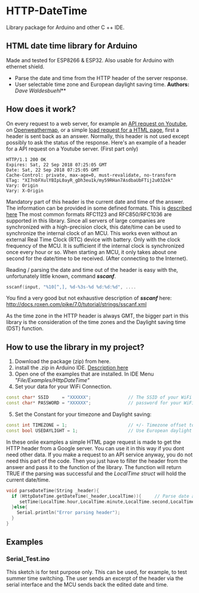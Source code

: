# HTTP-DateTime
Library package for Arduino and other C ++ IDE. 
## HTML date time library for Arduino
Made and tested for ESP8266 & ESP32. Also usable for Arduino with ethernet shield.
- Parse the date and time from the HTTP header of the server response.
- User selectable time zone and European daylight saving time.
**Authors:**  *Dave Waldesbuehl***
## How does it work?
On every request to a web server, for example an [API request on Youtube](https://developers.google.com/youtube/v3/), on [Openweathermap](https://openweathermap.org/api), or a simple [load request for a HTML page](https://www.google.ch), first a header is sent back as an answer.
Normally, this header is not used except possibly to ask the status of the response. Here's an example of a header for a API request on a Youtube server. (First part only)
``` 
HTTP/1.1 200 OK
Expires: Sat, 22 Sep 2018 07:25:05 GMT
Date: Sat, 22 Sep 2018 07:25:05 GMT
Cache-Control: private, max-age=0, must-revalidate, no-transform
ETag: "XI7nbFXulYBIpL0ayR_gDh3eu1k/my59RHan7AsdbaUbFTij2u03Zek"
Vary: Origin
Vary: X-Origin
```
Mandatory part of this header is the current date and time of the answer. The information can be provided in some defined formats. This is [described here](https://www.w3.org/Protocols/rfc2616/rfc2616-sec3.html#sec3.3.1) The most common formats RFC1123 and RFC850/RFC1036 are supported in this library.
Since all servers of large companies are synchronized with a high-precision clock, this date/time can be used to synchronize the internal clock of an MCU. This works even without an external Real Time Clock (RTC) device with battery. Only with the clock frequency of the MCU. It is sufficient if the internal clock is synchronized once every hour or so. When starting an MCU, it only takes about one second for the date/time to be received. (After connecting to the Internet).

Reading / parsing the date and time out of the header is easy with the, unfortunately little known, command **_sscanf_**.
```C++
sscanf(input, "%10[^,], %d-%3s-%d %d:%d:%d", ....
```
You find a very good but not exhaustive description of **_sscanf_** here: http://docs.roxen.com/pike/7.0/tutorial/strings/sscanf.xml

As the time zone in the HTTP header is always GMT, the bigger part in this library is the consideration of the time zones and the Daylight saving time (DST) function.
## How to use the library in my project?
1. Download the package (zip) from here.
2. install the .zip in Arduino IDE. [Description here](https://www.arduino.cc/en/Guide/Libraries#toc4)
3. Open one of the examples that are installed. In IDE Menu _"File/Examples/HttpDateTime"_
4. Set your data for your WiFi Connection.
```C++
const char* SSID     = "XXXXXX";              // The SSID of your WiFi accesspoint
const char* PASSWORD = "XXXXXX";              // password for your WiFi accesspoint
```
5. Set the Constant for your timezone and Daylight saving:
```C++
const int TIMEZONE = 1;                       // +/- Timezone offset to GMT. e.g. 1 for MEZ, 0 for GMT
const bool USEDAYLIGHT = 1;                   // Use European daylight saving or not
```
In these onlie examples a simple HTML page request is made to get the HTTP header from a Google server. You can use it in this way if you dont need other data. If you make a request to an API service anyway, you do not need this part of the code. Then you just have to filter the header from the answer and pass it to the function of the library. The function will return TRUE if the parsing was successful and the _LocalTime struct_ will hold the current date/time.
```C++
void parseDateTime(String _header){           
  if (HttpDateTime.getDateTime(_header,LocalTime)){     // Parse date and time from header and calculate timezone and daylight saving
     setTime(LocalTime.hour,LocalTime.minute,LocalTime.second,LocalTime.day,LocalTime.month,LocalTime.year);
  }else{
    Serial.println("Error parsing header");
  }
}
```
## Examples
### Serial_Test.ino
This sketch is for test purpose only.
This can be used, for example, to test summer time switching. The user sends an excerpt of the header via the serial interface and the MCU sends back the edited date and time.


